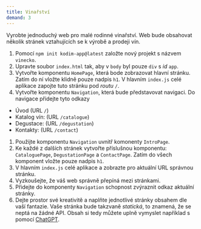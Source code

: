```yaml
---
title: Vinařství
demand: 3
---
```


Vyrobte jednoduchý web pro malé rodinné vinařství. Web bude obsahovat několik stránek vztahujících se k výrobě a prodeji vín.

1. Pomocí `npm init kodim-app@latest` založte nový projekt s názvem `vinecko`.
1. Upravte soubor `index.html` tak, aby v `body` byl pouze `div` s _id_ `app`.
1. Vytvořte komponentu `HomePage`, která bode zobrazovat hlavní stránku. Zatím do ní vložte klidně pouze nadpis `h1`. V hlavním `index.js` celé aplikace zapojte tuto stránku pod _routu_ `/`.
1. Vytvořte komponentu `Navigation`, která bude představovat navigaci. Do navigace přidejte tyto odkazy

- Úvod (URL `/`)
- Katalog vín: (URL `/catalogue`)
- Degustace: (URL `/degustation`)
- Kontakty: (URL `/contact`)

1. Použijte komponentu `Navigation` uvnitř komonenty `IntroPage`.
1. Ke každé z dalších stránek vytvořte příslušnou komponentu: `CataloguePage`, `DegustationPage` a `ContactPage`. Zatím do všech komponent vložte pouze nadpis `h1`.
1. V hlavním `index.js` celé aplikace a zobrazte pro aktuální URL správnou stránku.
1. Vyzkoušejte, že váš web správně přepíná mezi stránkami.
1. Přidejte do komponenty `Navigation` schopnost zvýraznit odkaz aktuální stránky.
1. Dejte prostor své kreativitě a naplňte jednotlivé stránky obsahem dle vaší fantazie. Vaše stránka bude takzvaně _statická_, to znamená, že se neptá na žádné API. Obsah si tedy můžete uplně vymyslet například s pomocí [ChatGPT](https://chat.opanai.com).
